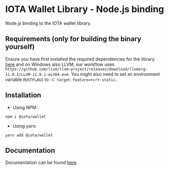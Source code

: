 # IOTA Wallet Library - Node.js binding

Node.js binding to the IOTA wallet library.

## Requirements (only for building the binary yourself)

Ensure you have first installed the required dependencies for the library [here](https://github.com/iotaledger/wallet.rs/blob/dev/README.md) and on Windows also LLVM, our workflow uses `https://github.com/llvm/llvm-project/releases/download/llvmorg-11.0.1/LLVM-11.0.1-win64.exe`. You might also need to set an environment variable `RUSTFLAGS` to `-C target-feature=+crt-static`.

## Installation

- Using NPM:
```
npm i @iota/wallet
```
- Using yarn: 
```
yarn add @iota/wallet
```

## Documentation

Documentation can be found [here](https://wallet-lib.docs.iota.org/libraries/nodejs).
